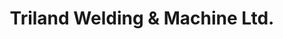---
title: "Triland Welding & Machine Ltd."
url: /lloydminster/triland-welding-und-machine-ltd/
shop: Allgemein
---